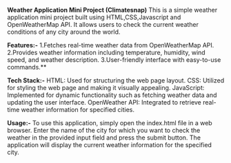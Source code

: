 **Weather Application Mini Project (Climatesnap)**
This is a simple weather application mini project built using HTML,CSS,Javascript and OpenWeatherMap API. It allows users to check the current weather conditions of any city around the world.

**Features:-**
1.Fetches real-time weather data from OpenWeatherMap API.
2.Provides weather information including temperature, humidity, wind speed, and weather description.
3.User-friendly interface with easy-to-use commands.**

**Tech Stack:-**
HTML: Used for structuring the web page layout.
CSS: Utilized for styling the web page and making it visually appealing.
JavaScript: Implemented for dynamic functionality such as fetching weather data and updating the user interface.
OpenWeather API: Integrated to retrieve real-time weather information for specified cities.

**Usage:-**
To use this application, simply open the index.html file in a web browser. Enter the name of the city for which you want to check the weather in the provided input field and press the submit button. The application will display the current weather information for the specified city.

